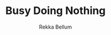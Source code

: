 ---
title: "Busy Doing Nothing"
subtitle: ""
description: ""
layout: book
author: Rekka Bellum
started: 2021-04-27
read: 2021-06-26
status: read
rating: 5
color: 
cover: 
pages: 218
link: 
---